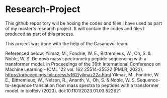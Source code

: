 # Research-Project
This github repository will be hosing the codes and files I have used as part of my master's research project. 
It will contain the codes and files I produced as part of this process.


This project was done with the help of the Casanovo Team.

Referenced below:
Yilmaz, M., Fondrie, W. E., Bittremieux, W., Oh, S. & Noble, W. S. De novo mass spectrometry peptide sequencing with a transformer model. in Proceedings of the 39th International Conference on Machine Learning - ICML '22 vol. 162 25514–25522 (PMLR, 2022). https://proceedings.mlr.press/v162/yilmaz22a.html
Yilmaz, M., Fondrie, W. E., Bittremieux, W., Nelson, R., Ananth, V., Oh, S. & Noble, W. S. Sequence-to-sequence translation from mass spectra to peptides with a transformer model. in bioRxiv (2023). doi:10.1101/2023.01.03.522621
